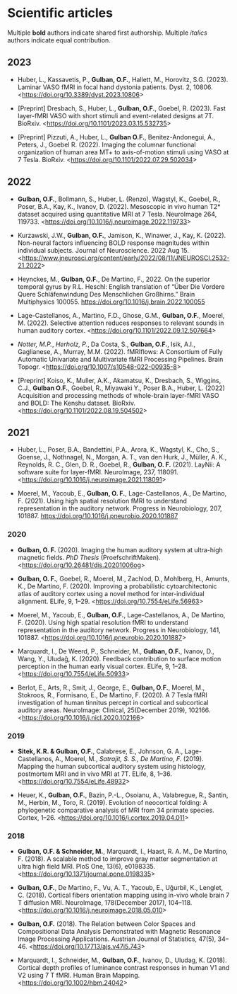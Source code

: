 # Scientific articles
Multiple **bold** authors indicate shared first authorship.
Multiple _italics_ authors indicate equal contribution.

## 2023
- Huber, L., Kassavetis, P., **Gulban, O.F.**, Hallett, M., Horovitz, S.G. (2023). Laminar VASO fMRI in focal hand dystonia patients. Dyst. 2, 10806. <<https://doi.org/10.3389/dyst.2023.10806>>

- [Preprint] Dresbach, S., Huber, L., **Gulban, O.F.**, Goebel, R. (2023). Fast layer-fMRI VASO with short stimuli and event-related designs at 7T. BioRxiv. <<https://doi.org/10.1101/2023.03.15.532735>>

- [Preprint] Pizzuti, A., Huber, L., **Gulban O.F.**, Benitez-Andonegui, A., Peters, J., Goebel R. (2022). Imaging the columnar functional organization of human area MT+ to axis-of-motion stimuli using VASO at 7 Tesla. BioRxiv. <<https://doi.org/10.1101/2022.07.29.502034>>

## 2022
- **Gulban, O.F.**, Bollmann, S., Huber, L. (Renzo), Wagstyl, K., Goebel, R., Poser, B.A., Kay, K., Ivanov, D. (2022). Mesoscopic in vivo human T2* dataset acquired using quantitative MRI at 7 Tesla. NeuroImage 264, 119733. <<https://doi.org/10.1016/j.neuroimage.2022.119733>>

- Kurzawski, J.W., **Gulban, O.F.**, Jamison, K., Winawer, J., Kay, K. (2022). Non-neural factors influencing BOLD response magnitudes within individual subjects. Journal of Neuroscience. 2022 Aug 15. <<https://www.jneurosci.org/content/early/2022/08/11/JNEUROSCI.2532-21.2022>>

- Heynckes, M., **Gulban, O.F.**, De Martino, F., 2022. On the superior temporal gyrus by R.L. Heschl: English translation of “Über Die Vordere Quere Schläfenwindung Des Menschlichen Großhirns.” Brain Multiphysics 100055. https://doi.org/10.1016/j.brain.2022.100055

- Lage-Castellanos, A., Martino, F.D., Ghose, G.M., **Gulban, O.F.**, Moerel, M. (2022). Selective attention reduces responses to relevant sounds in human auditory cortex. <<https://doi.org/10.1101/2022.09.12.507664>>

- *Notter, M.P.*, *Herholz, P.*, Da Costa, S., **Gulban, O.F.**, Isik, A.I., Gaglianese, A., Murray, M.M. (2022). fMRIflows: A Consortium of Fully Automatic Univariate and Multivariate fMRI Processing Pipelines. Brain Topogr. <<https://doi.org/10.1007/s10548-022-00935-8>>

- [Preprint] Koiso, K., Muller, A.K., Akamatsu, K., Dresbach, S., Wiggins, C.J., **Gulban O.F.**, Goebel, R., Miyawaki Y., Poser B.A., Huber, L. (2022) Acquisition and processing methods of whole-brain layer-fMRI VASO and BOLD: The Kenshu dataset. BioRxiv. <<https://doi.org/10.1101/2022.08.19.504502>>

## 2021
- Huber, L., Poser, B.A., Bandettini, P.A., Arora, K., Wagstyl, K., Cho, S., Goense, J., Nothnagel, N., Morgan, A. T., van den Hurk, J., Müller, A. K., Reynolds, R. C., Glen, D. R., Goebel, R., **Gulban, O. F.** (2021). LayNii: A software suite for layer-fMRI. NeuroImage, 237, 118091. <<https://doi.org/10.1016/j.neuroimage.2021.118091>>

- Moerel, M., Yacoub, E., **Gulban, O. F.**, Lage-Castellanos, A., De Martino, F. (2021). Using high spatial resolution fMRI to understand representation in the auditory network. Progress in Neurobiology, 207, 101887. <https://doi.org/10.1016/j.pneurobio.2020.101887>

### 2020
- **Gulban, O. F.** (2020). Imaging the human auditory system at ultra-high magnetic fields. *PhD Thesis* (ProefschriftMaken). <<https://doi.org/10.26481/dis.20201006og>>

- **Gulban, O. F.**, Goebel, R., Moerel, M., Zachlod, D., Mohlberg, H., Amunts, K., De Martino, F. (2020). Improving a probabilistic cytoarchitectonic atlas of auditory cortex using a novel method for inter-individual alignment. ELife, 9, 1–29. <<https://doi.org/10.7554/eLife.56963>>

- Moerel, M., Yacoub, E., **Gulban, O.F.**, Lage-Castellanos, A., De Martino, F. (2020). Using high spatial resolution fMRI to understand representation in the auditory network. Progress in Neurobiology, 141, 101887. <<https://doi.org/10.1016/j.pneurobio.2020.101887>>

- Marquardt, I., De Weerd, P., Schneider, M., **Gulban, O.F.**, Ivanov, D., Wang, Y., Uludağ, K. (2020). Feedback contribution to surface motion perception in the human early visual cortex. ELife, 9, 1–28. <<https://doi.org/10.7554/eLife.50933>>

- Berlot, E., Arts, R., Smit, J., George, E., **Gulban, O.F.**, Moerel, M., Stokroos, R., Formisano, E., De Martino, F. (2020). A 7 Tesla fMRI investigation of human tinnitus percept in cortical and subcortical auditory areas. NeuroImage: Clinical, 25(December 2019), 102166. <<https://doi.org/10.1016/j.nicl.2020.102166>>

### 2019
- **Sitek, K.R. & Gulban, O.F.**, Calabrese, E., Johnson, G. A., Lage-Castellanos, A., Moerel, M., _Satrajit, S. S., De Martino, F._ (2019). Mapping the human subcortical auditory system using histology, postmortem MRI and in vivo MRI at 7T. ELife, 8, 1–36. <<https://doi.org/10.7554/eLife.48932>>

- Heuer, K., **Gulban, O.F.**, Bazin, P.-L., Osoianu, A., Valabregue, R., Santin, M., Herbin, M., Toro, R. (2019). Evolution of neocortical folding: A phylogenetic comparative analysis of MRI from 34 primate species. Cortex, 1–26. <<https://doi.org/10.1016/j.cortex.2019.04.011>>

### 2018
- **Gulban, O.F. & Schneider, M.**, Marquardt, I., Haast, R. A. M., De Martino, F. (2018). A scalable method to improve gray matter segmentation at ultra high field MRI. PloS One, 13(6), e0198335. <<https://doi.org/10.1371/journal.pone.0198335>>

- **Gulban, O.F.**, De Martino, F., Vu, A. T., Yacoub, E., Uğurbil, K., Lenglet, C. (2018). Cortical fibers orientation mapping using in-vivo whole brain 7 T diffusion MRI. NeuroImage, 178(December 2017), 104–118. <<https://doi.org/10.1016/j.neuroimage.2018.05.010>>

- **Gulban, O.F.** (2018). The Relation between Color Spaces and Compositional Data Analysis Demonstrated with Magnetic Resonance Image Processing Applications. Austrian Journal of Statistics, 47(5), 34–46. <<https://doi.org/10.17713/ajs.v47i5.743>>

- Marquardt, I., Schneider, M., **Gulban, O.F.**, Ivanov, D., Uludag, K. (2018). Cortical depth profiles of luminance contrast responses in human V1 and V2 using 7 T fMRI. Human Brain Mapping. <<https://doi.org/10.1002/hbm.24042>>

